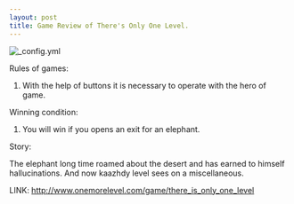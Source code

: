 ```yaml
---
layout: post
title: Game Review of There's Only One Level.
---
```


![_config.yml](http://www.themaineedge.com/media/k2/items/cache/e17e66d5e21c69e773597dff910d2b44_XL.jpg)

Rules of games:

1) With the help of buttons it is necessary to operate with the hero of game.

Winning condition:

1) You will win if you opens an exit for an elephant.

Story: 

The elephant long time roamed about the desert and has earned to himself hallucinations. And now kaazhdy level sees on a miscellaneous.

LINK: http://www.onemorelevel.com/game/there_is_only_one_level
